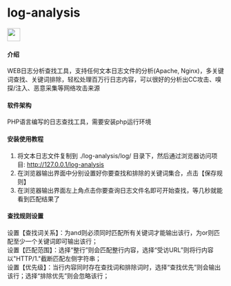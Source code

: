 # log-analysis

[<img src="https://api.gitsponsors.com/api/badge/img?id=179625452" height="30">](https://api.gitsponsors.com/api/badge/link?p=kIWlJLB8yDXphtwVgCMa8bkaJSqk+217sVIvz0PLz0sswiLwjopO+Kn7EhQPSWV0QhhfZkaIjByHXg4gbVGktFqn4ofazoOPY2VX6mT2kkpZSsm0bNppGXX0CumOQTFBaxGq8v4xYvHq/wEExNDDMg==)

#### 介绍
WEB日志分析查找工具，支持任何文本日志文件的分析(Apache, Nginx)，多关键词查找、关键词排除，轻松处理百万行日志内容，可以很好的分析出CC攻击、嗅探/注入、恶意采集等网络攻击来源


#### 软件架构
PHP语言编写的日志查找工具，需要安装php运行环境


#### 安装使用教程
1. 将文本日志文件复制到 ./log-analysis/log/ 目录下，然后通过浏览器访问项目: http://127.0.0.1/log-analysis
2. 在浏览器输出界面中分别设置好你要查找和排除的关键词集合，点击【保存规则】
3. 在浏览器输出界面左上角点击你要查询日志文件名即可开始查找，等几秒就能看到匹配结果了


#### 查找规则设置
设置【查找词关系】：为and则必须同时匹配所有关键词才能输出该行，为or则匹配至少一个关键词即可输出该行；<br />
设置【匹配范围】：选择“整行”则会匹配整行内容，选择“受访URL”则将行内容以"HTTP/1."截断匹配左侧字符串；<br />
设置【优先级】：当行内容同时存在查找词和排除词时，选择“查找优先”则会输出该行；选择“排除优先”则会忽略该行；<br />
